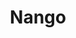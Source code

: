 ---
blog: http://nango.dev/blog/
codehost: https://github.com/NangoHQ/nango
linkedin: https://linkedin.com/company/nangohq
logohandle: nangodev
sort: nango
title: Nango
twitter: https://x.com/NangoHQ
website: https://www.nango.dev/
---